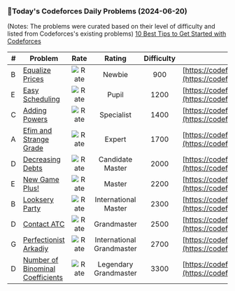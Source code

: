 ### 🌟Today's Codeforces Daily Problems (2024-06-20)
(Notes: The problems were curated based on their level of difficulty and listed from Codeforces's existing problems)
[10 Best Tips to Get Started with Codeforces](https://github.com/ika9810/Codeforces-Daily-Problems/blob/main/10%20Best%20Tips%20to%20Get%20Started%20with%20Codeforces.md)

| # | Problem | Rate| Rating | Difficulty | Contest |
|---| ----- | :--------: | :----------: | :----------: | ---------- |
|B|[Equalize Prices](https://codeforces.com/contest/1183/problem/B)|![Rate](https://img.shields.io/badge/Newbie-900-lightgrey)|Newbie|900|[https://codeforces.com/contest/1183](https://codeforces.com/contest/1183)|
|E|[Easy Scheduling](https://codeforces.com/contest/1578/problem/E)|![Rate](https://img.shields.io/badge/Pupil-1200-brightgreen)|Pupil|1200|[https://codeforces.com/contest/1578](https://codeforces.com/contest/1578)|
|C|[Adding Powers](https://codeforces.com/contest/1312/problem/C)|![Rate](https://img.shields.io/badge/Specialist-1400-9cf)|Specialist|1400|[https://codeforces.com/contest/1312](https://codeforces.com/contest/1312)|
|A|[Efim and Strange Grade](https://codeforces.com/contest/718/problem/A)|![Rate](https://img.shields.io/badge/Expert-1700-blue)|Expert|1700|[https://codeforces.com/contest/718](https://codeforces.com/contest/718)|
|D|[Decreasing Debts](https://codeforces.com/contest/1266/problem/D)|![Rate](https://img.shields.io/badge/Candidate%20Master-2000-blueviolet)|Candidate Master|2000|[https://codeforces.com/contest/1266](https://codeforces.com/contest/1266)|
|E|[New Game Plus!](https://codeforces.com/contest/1415/problem/E)|![Rate](https://img.shields.io/badge/Master-2200-orange)|Master|2200|[https://codeforces.com/contest/1415](https://codeforces.com/contest/1415)|
|B|[Looksery Party](https://codeforces.com/contest/549/problem/B)|![Rate](https://img.shields.io/badge/International%20Master-2300-orange)|International Master|2300|[https://codeforces.com/contest/549](https://codeforces.com/contest/549)|
|D|[Contact ATC](https://codeforces.com/contest/924/problem/D)|![Rate](https://img.shields.io/badge/Grandmaster-2500-red)|Grandmaster|2500|[https://codeforces.com/contest/924](https://codeforces.com/contest/924)|
|G|[Perfectionist Arkadiy](https://codeforces.com/contest/774/problem/G)|![Rate](https://img.shields.io/badge/International%20Grandmaster-2700-red)|International Grandmaster|2700|[https://codeforces.com/contest/774](https://codeforces.com/contest/774)|
|D|[Number of Binominal Coefficients](https://codeforces.com/contest/582/problem/D)|![Rate](https://img.shields.io/badge/Legendary%20Grandmaster-3300-red)|Legendary Grandmaster|3300|[https://codeforces.com/contest/582](https://codeforces.com/contest/582)|
